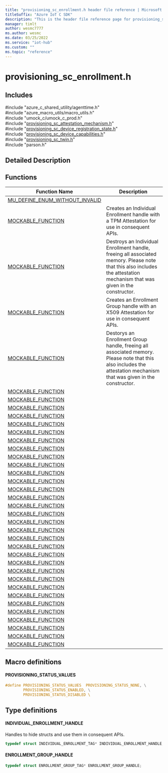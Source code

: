 ```yaml
---                             
title: "provisioning_sc_enrollment.h header file reference | Microsoft Docs" 
titleSuffix: "Azure IoT C SDK"            
description: "This is the header file reference page for provisioning_sc_enrollment.h in the Azure IoT C SDK. This SDK is used with Azure IoT Hub and Azure IoT Hub Device Provisioning Service"            
manager: timlt                 
author: wesmc7777              
ms.author: wesmc               
ms.date: 03/25/2022                    
ms.service: "iot-hub"             
ms.custom: ""                
ms.topic: "reference"        
---                            
```


# provisioning_sc_enrollment.h 

## Includes

\#include "azure_c_shared_utility/agenttime.h"  
\#include "azure_macro_utils/macro_utils.h"  
\#include "umock_c/umock_c_prod.h"  
\#include "[provisioning_sc_attestation_mechanism.h](provisioning-sc-attestation-mechanism-h.md)"  
\#include "[provisioning_sc_device_registration_state.h](provisioning-sc-device-registration-state-h.md)"  
\#include "[provisioning_sc_device_capabilities.h](provisioning-sc-device-capabilities-h.md)"  
\#include "[provisioning_sc_twin.h](provisioning-sc-twin-h.md)"  
\#include "parson.h"  

## Detailed Description

## Functions

Function Name                  | Description                                
--------------------------------|---------------------------------------------
[MU_DEFINE_ENUM_WITHOUT_INVALID](./provisioning-sc-enrollment-h/mu-define-enum-without-invalid.md)            | 
[MOCKABLE_FUNCTION](./provisioning-sc-enrollment-h/mockable-function.md)            | Creates an Individual Enrollment handle with a TPM Attestation for use in consequent APIs.
[MOCKABLE_FUNCTION](./provisioning-sc-enrollment-h/mockable-function.md)            | Destroys an Individual Enrollment handle, freeing all associated memory. Please note that this also includes the attestation mechanism that was given in the constructor.
[MOCKABLE_FUNCTION](./provisioning-sc-enrollment-h/mockable-function.md)            | Creates an Enrollment Group handle with an X509 Attestation for use in consequent APIs.
[MOCKABLE_FUNCTION](./provisioning-sc-enrollment-h/mockable-function.md)            | Destorys an Enrollment Group handle, freeing all associated memory. Please note that this also includes the attestation mechanism that was given in the constructor.
[MOCKABLE_FUNCTION](./provisioning-sc-enrollment-h/mockable-function.md)            | 
[MOCKABLE_FUNCTION](./provisioning-sc-enrollment-h/mockable-function.md)            | 
[MOCKABLE_FUNCTION](./provisioning-sc-enrollment-h/mockable-function.md)            | 
[MOCKABLE_FUNCTION](./provisioning-sc-enrollment-h/mockable-function.md)            | 
[MOCKABLE_FUNCTION](./provisioning-sc-enrollment-h/mockable-function.md)            | 
[MOCKABLE_FUNCTION](./provisioning-sc-enrollment-h/mockable-function.md)            | 
[MOCKABLE_FUNCTION](./provisioning-sc-enrollment-h/mockable-function.md)            | 
[MOCKABLE_FUNCTION](./provisioning-sc-enrollment-h/mockable-function.md)            | 
[MOCKABLE_FUNCTION](./provisioning-sc-enrollment-h/mockable-function.md)            | 
[MOCKABLE_FUNCTION](./provisioning-sc-enrollment-h/mockable-function.md)            | 
[MOCKABLE_FUNCTION](./provisioning-sc-enrollment-h/mockable-function.md)            | 
[MOCKABLE_FUNCTION](./provisioning-sc-enrollment-h/mockable-function.md)            | 
[MOCKABLE_FUNCTION](./provisioning-sc-enrollment-h/mockable-function.md)            | 
[MOCKABLE_FUNCTION](./provisioning-sc-enrollment-h/mockable-function.md)            | 
[MOCKABLE_FUNCTION](./provisioning-sc-enrollment-h/mockable-function.md)            | 
[MOCKABLE_FUNCTION](./provisioning-sc-enrollment-h/mockable-function.md)            | 
[MOCKABLE_FUNCTION](./provisioning-sc-enrollment-h/mockable-function.md)            | 
[MOCKABLE_FUNCTION](./provisioning-sc-enrollment-h/mockable-function.md)            | 
[MOCKABLE_FUNCTION](./provisioning-sc-enrollment-h/mockable-function.md)            | 
[MOCKABLE_FUNCTION](./provisioning-sc-enrollment-h/mockable-function.md)            | 
[MOCKABLE_FUNCTION](./provisioning-sc-enrollment-h/mockable-function.md)            | 
[MOCKABLE_FUNCTION](./provisioning-sc-enrollment-h/mockable-function.md)            | 
[MOCKABLE_FUNCTION](./provisioning-sc-enrollment-h/mockable-function.md)            | 
[MOCKABLE_FUNCTION](./provisioning-sc-enrollment-h/mockable-function.md)            | 
[MOCKABLE_FUNCTION](./provisioning-sc-enrollment-h/mockable-function.md)            | 
[MOCKABLE_FUNCTION](./provisioning-sc-enrollment-h/mockable-function.md)            | 
[MOCKABLE_FUNCTION](./provisioning-sc-enrollment-h/mockable-function.md)            | 
[MOCKABLE_FUNCTION](./provisioning-sc-enrollment-h/mockable-function.md)            | 
[MOCKABLE_FUNCTION](./provisioning-sc-enrollment-h/mockable-function.md)            | 
[MOCKABLE_FUNCTION](./provisioning-sc-enrollment-h/mockable-function.md)            | 
[MOCKABLE_FUNCTION](./provisioning-sc-enrollment-h/mockable-function.md)            | 
[MOCKABLE_FUNCTION](./provisioning-sc-enrollment-h/mockable-function.md)            | 

## Macro definitions

#### PROVISIONING_STATUS_VALUES

```C
#define PROVISIONING_STATUS_VALUES  PROVISIONING_STATUS_NONE, \
        PROVISIONING_STATUS_ENABLED, \
        PROVISIONING_STATUS_DISABLED \ 
```

## Type definitions

#### INDIVIDUAL_ENROLLMENT_HANDLE

Handles to hide structs and use them in consequent APIs. 

```C
typedef struct INDIVIDUAL_ENROLLMENT_TAG* INDIVIDUAL_ENROLLMENT_HANDLE;
```

#### ENROLLMENT_GROUP_HANDLE

```C
typedef struct ENROLLMENT_GROUP_TAG* ENROLLMENT_GROUP_HANDLE;
```

